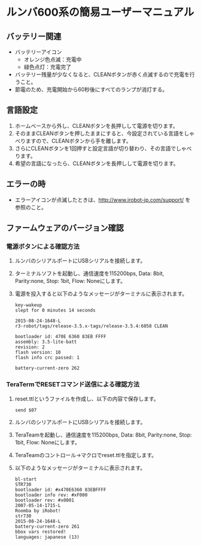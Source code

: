 # ルンバ600系の簡易ユーザーマニュアル

## バッテリー関連
- バッテリーアイコン
  - オレンジ色点滅：充電中
  - 緑色点灯：充電完了
- バッテリー残量が少なくなると、CLEANボタンが赤く点滅するので充電を行うこと。
- 節電のため、充電開始から60秒後にすべてのランプが消灯する。

## 言語設定
1. ホームベースから外し、CLEANボタンを長押しして電源を切ります。
2. そのままCLEANボタンを押したままにすると、今設定されている言語をしゃべりますので、CLEANボタンから手を離します。
3. さらにCLEANボタンを1回押すと設定言語が切り替わり、その言語でしゃべります。
4. 希望の言語になったら、CLEANボタンを長押しして電源を切ります。

## エラーの時
- エラーアイコンが点滅したときは、http://www.irobot-jp.com/support/ を参照のこと。

## ファームウェアのバージョン確認

### 電源ボタンによる確認方法

1. ルンバのシリアルポートにUSBシリアルを接続します。
1. ターミナルソフトを起動し、通信速度を115200bps, Data: 8bit, Parity:none, Stop: 1bit, Flow: Noneにします。
1. 電源を投入すると以下のようなメッセージがターミナルに表示されます。

    ```
    key-wakeup
    slept for 0 minutes 14 seconds
    
    2015-08-24-1648-L
    r3-robot/tags/release-3.5.x-tags/release-3.5.4:6058 CLEAN
    
    bootloader id: 470E 6360 83EB FFFF
    assembly: 3.5-lite-batt
    revision: 2
    flash version: 10
    flash info crc passed: 1
    
    battery-current-zero 262
    ```

### TeraTermでRESETコマンド送信による確認方法

1. reset.ttlというファイルを作成し、以下の内容で保存します。
    ```
    send $07
    ```
1. ルンバのシリアルポートにUSBシリアルを接続します。
1. TeraTeamを起動し、通信速度を115200bps, Data: 8bit, Parity:none, Stop: 1bit, Flow: Noneにします。
1. TeraTeamのコントロール->マクロでreset.ttlを指定します。
1. 以下のようなメッセージがターミナルに表示されます。

    ```
    bl-start
    STR730
    bootloader id: #x470E6360 83EBFFFF
    bootloader info rev: #xF000
    bootloader rev: #x0001
    2007-05-14-1715-L
    Roomba by iRobot!
    str730
    2015-08-24-1648-L
    battery-current-zero 261
    bbox vars restored!
    languages: japanese (13)
    ```

